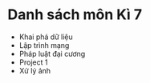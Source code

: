 # Danh sách môn Kì 7

- Khai phá dữ liệu
- Lập trình mạng
- Pháp luật đại cương
- Project 1
- Xử lý ảnh